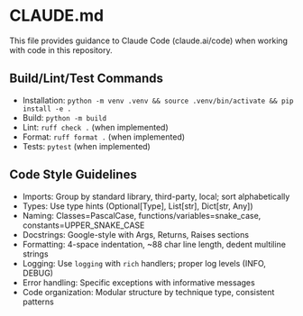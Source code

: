 # CLAUDE.md

This file provides guidance to Claude Code (claude.ai/code) when working with code in this repository.

## Build/Lint/Test Commands
- Installation: `python -m venv .venv && source .venv/bin/activate && pip install -e .`
- Build: `python -m build`
- Lint: `ruff check .` (when implemented)
- Format: `ruff format .` (when implemented)
- Tests: `pytest` (when implemented)

## Code Style Guidelines
- Imports: Group by standard library, third-party, local; sort alphabetically
- Types: Use type hints (Optional[Type], List[str], Dict[str, Any])
- Naming: Classes=PascalCase, functions/variables=snake_case, constants=UPPER_SNAKE_CASE
- Docstrings: Google-style with Args, Returns, Raises sections
- Formatting: 4-space indentation, ~88 char line length, dedent multiline strings
- Logging: Use `logging` with `rich` handlers; proper log levels (INFO, DEBUG)
- Error handling: Specific exceptions with informative messages
- Code organization: Modular structure by technique type, consistent patterns